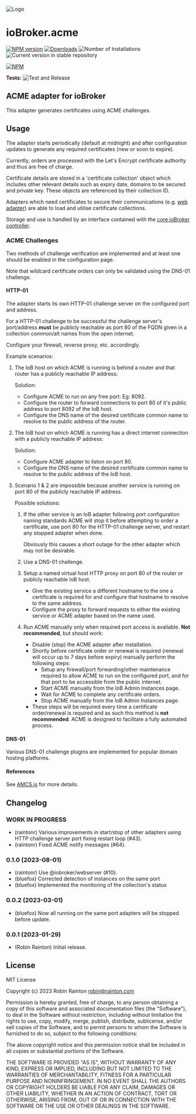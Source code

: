 ![Logo](admin/acme.png)
# ioBroker.acme

[![NPM version](https://img.shields.io/npm/v/iobroker.acme.svg)](https://www.npmjs.com/package/iobroker.acme)
[![Downloads](https://img.shields.io/npm/dm/iobroker.acme.svg)](https://www.npmjs.com/package/iobroker.acme)
![Number of Installations](https://iobroker.live/badges/acme-installed.svg)
![Current version in stable repository](https://iobroker.live/badges/acme-stable.svg)

[![NPM](https://nodei.co/npm/iobroker.acme.png?downloads=true)](https://nodei.co/npm/iobroker.acme/)

**Tests:** ![Test and Release](https://github.com/iobroker-community-adapters/ioBroker.acme/workflows/Test%20and%20Release/badge.svg)

## ACME adapter for ioBroker

This adapter generates certificates using ACME challenges.

## Usage

The adapter starts periodically (default at midnight) and after configuration updates to generate any required certificates (new or soon to expire).

Currently, orders are processed with the Let's Encrypt certificate authority and thus are free of charge.

Certificate details are stored in a 'certificate collection' object which includes other relevant details such as expiry date, domains to be secured and private key.
These objects are referenced by their collection ID.

Adapters which need certificates to secure their communications (e.g. [web adapter](https://www.npmjs.com/package/iobroker.web)) are able to load and utilise certificate collections.

Storage and use is handled by an interface contained with the [core ioBroker controller](https://www.npmjs.com/package/iobroker.js-controller).

### ACME Challenges

Two methods of challenge verification are implemented and at least one should be enabled in the configuration page.

Note that wildcard certificate orders can only be validated using the DNS-01 challenge.

#### HTTP-01

The adapter starts its own HTTP-01 challenge server on the configured port and address.

For a HTTP-01 challenge to be successful the challenge server's port/address **must** be publicly reachable as port 80 of the FQDN given in a collection common/alt names from the open internet.

Configure your firewall, reverse proxy, etc. accordingly.

Example scenarios:

1. The IoB host on which ACME is running is behind a router and that router has a publicly reachable IP address:

    Solution:
    - Configure ACME to run on any free port: Eg: 8092.
    - Configure the router to forward connections to port 80 of it's public address to port 8092 of the IoB host.
    - Configure the DNS name of the desired certificate common name to resolve to the public address of the router.

2. The IoB host on which ACME is running has a direct internet connection with a publicly reachable IP address:

    Solution:
     - Configure ACME adapter to liston on port 80.
     - Configure the DNS name of the desired certificate common name to resolve to the public address of the IoB host.

3. Scenario 1 & 2 are impossible because another service is running on port 80 of the publicly reachable IP address.

    Possible solutions:

    1. If the other service is an IoB adapter following port configuration naming standards ACME will stop it before attempting to order a certificate, use port 80 for the HTTP-01 challenge server, and restart any stopped adapter when done.
    
       Obviously this causes a short outage for the other adapter which may not be desirable.

    2. Use a DNS-01 challenge.
   
    3. Setup a named virtual host HTTP proxy on port 80 of the router or publicly reachable IoB host.

       - Give the existing service a different hostname to the one a certificate is required for and configure that hostname to resolve to the same address.
       - Configure the proxy to forward requests to either the existing service or ACME adapter based on the name used.

    4. Run ACME manually only when required port access is available. **Not recommended**, but should work:

        - Disable (stop) the ACME adapter after installation.
        - Shortly before certificate order or renewal is required (renewal will occur up to 7 days before expiry) manually perform the following steps:
          - Setup any firewall/port forwarding/other maintenance required to allow ACME to run on the configured port, and for that port to be accessible from the public internet.
          - Start ACME manually from the IoB Admin Instances page.
          - Wait for ACME to complete any certificate orders.
          - Stop ACME manually from the IoB Admin Instances page.
        - These steps will be required every time a certificate order/renewal is required and as such this method is **not recommended**. ACME is designed to facilitate a fully automated process.

#### DNS-01

Various DNS-01 challenge plugins are implemented for popular domain hosting platforms.

#### References
See [AMCS.js](https://www.npmjs.com/package/acme) for more details.

## Changelog
<!--
    Placeholder for the next version (at the beginning of the line):
    ### **WORK IN PROGRESS**
-->

### **WORK IN PROGRESS**
 * (raintonr) Various improvements in start/stop of other adapters using HTTP challenge server port fixing restart loop (#43).
 * (raintonr) Fixed ACME notify messages (#64).

### 0.1.0 (2023-08-01)
* (raintonr) Use @iobroker/webserver (#10).
* (bluefox) Corrected detection of instances on the same port
* (bluefox) Implemented the monitoring of the collection's status

### 0.0.2 (2023-03-01)
* (bluefox) Now all running on the same port adapters will be stopped before update.

### 0.0.1 (2023-01-29)
* (Robin Rainton) Initial release.

## License
MIT License

Copyright (c) 2023 Robin Rainton <robin@rainton.com>

Permission is hereby granted, free of charge, to any person obtaining a copy
of this software and associated documentation files (the "Software"), to deal
in the Software without restriction, including without limitation the rights
to use, copy, modify, merge, publish, distribute, sublicense, and/or sell
copies of the Software, and to permit persons to whom the Software is
furnished to do so, subject to the following conditions:

The above copyright notice and this permission notice shall be included in all
copies or substantial portions of the Software.

THE SOFTWARE IS PROVIDED "AS IS", WITHOUT WARRANTY OF ANY KIND, EXPRESS OR
IMPLIED, INCLUDING BUT NOT LIMITED TO THE WARRANTIES OF MERCHANTABILITY,
FITNESS FOR A PARTICULAR PURPOSE AND NONINFRINGEMENT. IN NO EVENT SHALL THE
AUTHORS OR COPYRIGHT HOLDERS BE LIABLE FOR ANY CLAIM, DAMAGES OR OTHER
LIABILITY, WHETHER IN AN ACTION OF CONTRACT, TORT OR OTHERWISE, ARISING FROM,
OUT OF OR IN CONNECTION WITH THE SOFTWARE OR THE USE OR OTHER DEALINGS IN THE
SOFTWARE.
